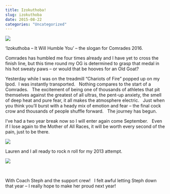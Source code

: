 ```yaml
---
title: Izokuthoba!
slug: izokuthoba
date: 2015-08-22
categories: "Uncategorized"
---
```


<p><img src="https://res.cloudinary.com/dy6grlu8z/image/upload/v1558842048/x8dn1b6ngzyq01bugabg.jpg"/></p>
<p>‘Izokuthoba – It Will Humble You’ – the slogan for Comrades 2016.</p>
<p>Comrades has humbled me four times already and I have yet to cross the finish line, but this time round my OG is determined to grasp that medal in his hot sweaty paws – or would that be hooves for an Old Goat?</p>
<p>Yesterday while I was on the treadmill “Chariots of Fire” popped up on my Ipod.  I was instantly transported.   Nothing compares to the start of a Comrades.   The excitement of being one of thousands of athletes that pit themselves against the greatest of all ultras, the pent-up anxiety, the smell of deep heat and pure fear, it all makes the atmosphere electric.   Just when you think you’ll burst with a heady mix of emotion and fear – the final cock crow and thousands of people shuffle forward.   The journey has begun.</p>
<p>I’ve had a two year break now so I will enter again come September.   Even if I lose again to the Mother of All Races, it will be worth every second of the pain, just to be there.</p>
<p><img src="https://res.cloudinary.com/dy6grlu8z/image/upload/v1558842049/kyvtepukrqvjioukzzmp.jpg"/></p>
<p>Lauren and I all ready to rock n roll for my 2013 attempt.</p>
<p><img src="https://res.cloudinary.com/dy6grlu8z/image/upload/v1558842050/jq6yfljxtscql10jpvlv.jpg"/></p>
<p> </p>
<p>With Coach Steph and the support crew!   I felt awful letting Steph down that year – I really hope to make her proud next year!</p>







